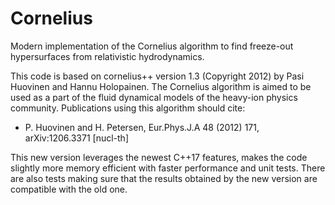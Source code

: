 # Cornelius
Modern implementation of the Cornelius algorithm to find freeze-out hypersurfaces from relativistic hydrodynamics.


This code is based on cornelius++ version 1.3 (Copyright 2012) by Pasi Huovinen and Hannu Holopainen.
The Cornelius algorithm is aimed to be used as a part of the fluid dynamical models of the heavy-ion physics community.
Publications using this algorithm should cite:
 * P. Huovinen and H. Petersen, Eur.Phys.J.A 48 (2012) 171, arXiv:1206.3371 [nucl-th]

This new version leverages the newest C++17 features, makes the code slightly more memory efficient with faster performance and unit tests.
There are also tests making sure that the results obtained by the new version are compatible with the old one.
